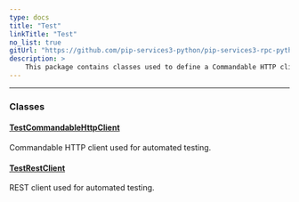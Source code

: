 ```yaml
---
type: docs
title: "Test"
linkTitle: "Test"
no_list: true
gitUrl: "https://github.com/pip-services3-python/pip-services3-rpc-python"
description: >
    This package contains classes used to define a Commandable HTTP client and a REST client that can be used for automated testing.
---
```

---

<div class="module-body"> 


### Classes

#### [TestCommandableHttpClient](test_commandable_http_client)
Commandable HTTP client used for automated testing.


#### [TestRestClient](test_rest_client)
REST client used for automated testing.


</div>
